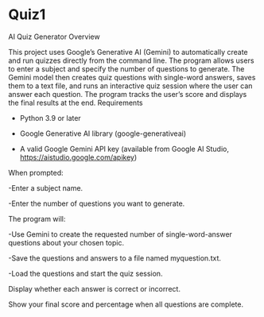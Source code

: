 # Quiz1
AI Quiz Generator
Overview

This project uses Google’s Generative AI (Gemini) to automatically create and run quizzes directly from the command line. The program allows users to enter a subject  and specify the number of questions to generate.
The Gemini model then creates quiz questions with single-word answers, saves them to a text file, and runs an interactive quiz session where the user can answer each question. The program tracks the user’s score and displays the final results at the end.
Requirements

- Python 3.9 or later

- Google Generative AI library (google-generativeai)

- A valid Google Gemini API key (available from Google AI Studio, https://aistudio.google.com/apikey)

When prompted:

-Enter a subject name.

-Enter the number of questions you want to generate.

The program will:

-Use Gemini to create the requested number of single-word-answer questions about your chosen topic.

-Save the questions and answers to a file named myquestion.txt.

-Load the questions and start the quiz session.

Display whether each answer is correct or incorrect.

Show your final score and percentage when all questions are complete.
